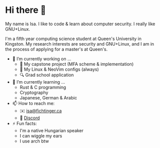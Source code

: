 # Hi there 👋

My name is Isa. I like to code & learn about computer security. I really like GNU+Linux.

I'm a fifth year computing science student at Queen's University in Kingston.
My research interests are security and GNU+Linux, and I am in the process of applying for a master's at Queen's.

- 🔭 I’m currently working on ...
  - 📱 My capstone project (MFA scheme & implementation)
  - 📓 My Linux & NeoVim configs (always)
  - 🔍 Grad school application
- 🌱 I’m currently learning ...
  - Rust & C programming
  - Cryptography
  - Japanese, German & Arabic
- 📫 How to reach me:
  - ✉️ [isa@fichtinger.ca](mailto:isa@fichtinger.ca)
  - 📱 [Discord](https://discordid.netlify.app/?id=238345438564974592)
- ⚡ Fun facts:
  - I'm a native Hungarian speaker
  - I can wiggle my ears
  - I use arch btw
